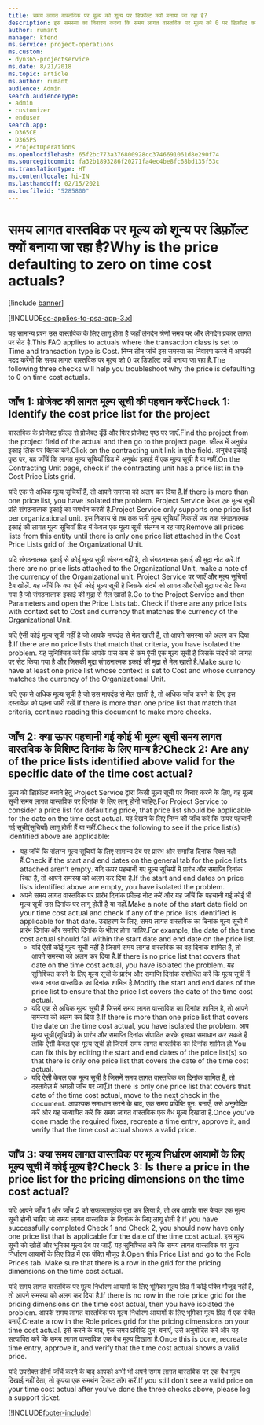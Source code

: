 ```yaml
---
title: समय लागत वास्तविक पर मूल्य को शून्य पर डिफ़ॉल्ट क्यों बनाया जा रहा है?
description: इस समस्या का निवारण करना कि समय लागत वास्तविक पर मूल्य को 0 पर डिफ़ॉल्ट क्यों बनाया जा रहा है.
author: rumant
manager: kfend
ms.service: project-operations
ms.custom:
- dyn365-projectservice
ms.date: 8/21/2018
ms.topic: article
ms.author: rumant
audience: Admin
search.audienceType:
- admin
- customizer
- enduser
search.app:
- D365CE
- D365PS
- ProjectOperations
ms.openlocfilehash: 65f2bc773a376800928cc3746691061d8e290f74
ms.sourcegitcommit: fa32b1893286f20271fa4ec4be8fc68bd135f53c
ms.translationtype: HT
ms.contentlocale: hi-IN
ms.lasthandoff: 02/15/2021
ms.locfileid: "5285800"
---
```

# <a name="why-is-the-price-defaulting-to-zero-on-time-cost-actuals"></a><span data-ttu-id="67659-103">समय लागत वास्तविक पर मूल्य को शून्य पर डिफ़ॉल्ट क्यों बनाया जा रहा है?</span><span class="sxs-lookup"><span data-stu-id="67659-103">Why is the price defaulting to zero on time cost actuals?</span></span>

[!include [banner](../includes/psa-now-project-operations.md)]

[!INCLUDE[cc-applies-to-psa-app-3.x](../includes/cc-applies-to-psa-app-3x.md)]

<span data-ttu-id="67659-104">यह सामान्य प्रश्न उस वास्तविक के लिए लागू होता है जहाँ लेनदेन श्रेणी समय पर और लेनदेन प्रकार लागत पर सेट है.</span><span class="sxs-lookup"><span data-stu-id="67659-104">This FAQ applies to actuals where the transaction class is set to Time and transaction type is Cost.</span></span> <span data-ttu-id="67659-105">निम्न तीन जाँचें इस समस्या का निवारण करने में आपकी मदद करेंगी कि समय लागत वास्तविक पर मूल्य को 0 पर डिफ़ॉल्ट क्यों बनाया जा रहा है.</span><span class="sxs-lookup"><span data-stu-id="67659-105">The following three checks will help you troubleshoot why the price is defaulting to 0 on time cost actuals.</span></span>
 
## <a name="check-1-identify-the-cost-price-list-for-the-project"></a><span data-ttu-id="67659-106">जाँच 1: प्रोजेक्ट की लागत मूल्य सूची की पहचान करें</span><span class="sxs-lookup"><span data-stu-id="67659-106">Check 1: Identify the cost price list for the project</span></span>

<span data-ttu-id="67659-107">वास्तविक के प्रोजेक्ट फ़ील्ड से प्रोजेक्ट ढूँढें और फिर प्रोजेक्ट पृष्ठ पर जाएँ.</span><span class="sxs-lookup"><span data-stu-id="67659-107">Find the project from the project field of the actual and then go to the project page.</span></span> <span data-ttu-id="67659-108">फ़ील्ड में अनुबंध इकाई लिंक पर क्लिक करें.</span><span class="sxs-lookup"><span data-stu-id="67659-108">Click on the contracting unit link in the field.</span></span> <span data-ttu-id="67659-109">अनुबंध इकाई पृष्ठ पर, यह जाँचें कि लागत मूल्य सूचियाँ ग्रिड में अनुबंध इकाई में एक मूल्य सूची है या नहीं.</span><span class="sxs-lookup"><span data-stu-id="67659-109">On the Contracting Unit page, check if the contracting unit has a price list in the Cost Price Lists grid.</span></span>

<span data-ttu-id="67659-110">यदि एक से अधिक मूल्य सूचियाँ हैं, तो आपने समस्या को अलग कर दिया है.</span><span class="sxs-lookup"><span data-stu-id="67659-110">If there is more than one price list, you have isolated the problem.</span></span> <span data-ttu-id="67659-111">Project Service केवल एक मूल्य सूची प्रति संगठनात्मक इकाई का समर्थन करती है.</span><span class="sxs-lookup"><span data-stu-id="67659-111">Project Service only supports one price list per organizational unit.</span></span> <span data-ttu-id="67659-112">इस निकाय से तब तक सभी मूल्य सूचियाँ निकालें जब तक संगठनात्मक इकाई की लागत मूल्य सूचियाँ ग्रिड में केवल एक मूल्य सूची संलग्न न रह जाए.</span><span class="sxs-lookup"><span data-stu-id="67659-112">Remove all prices lists from this entity until there is only one price list attached in the Cost Price Lists grid of the Organizational Unit.</span></span>

<span data-ttu-id="67659-113">यदि संगठनात्मक इकाई से कोई मूल्य सूची संलग्न नहीं है, तो संगठनात्मक इकाई की मुद्रा नोट करें.</span><span class="sxs-lookup"><span data-stu-id="67659-113">If there are no price lists attached to the Organizational Unit, make a note of the currency of the Organizational unit.</span></span> <span data-ttu-id="67659-114">Project Service पर जाएँ और मूल्य सूचियाँ टैब खोलें. यह जाँचें कि क्या ऐसी कोई मूल्य सूची है जिसके संदर्भ को लागत और ऐसी मुद्रा पर सेट किया गया है जो संगठनात्मक इकाई की मुद्रा से मेल खाती है.</span><span class="sxs-lookup"><span data-stu-id="67659-114">Go to the Project Service and then Parameters and open the Price Lists tab. Check if there are any price lists with context set to Cost and currency that matches the currency of the Organizational Unit.</span></span>
 
<span data-ttu-id="67659-115">यदि ऐसी कोई मूल्य सूची नहीं है जो आपके मापदंड से मेल खाती है, तो आपने समस्या को अलग कर दिया है.</span><span class="sxs-lookup"><span data-stu-id="67659-115">If there are no price lists that match that criteria, you have isolated the problem.</span></span> <span data-ttu-id="67659-116">यह सुनिश्चित करें कि आपके पास कम से कम ऐसी एक मूल्य सूची है जिसके संदर्भ को लागत पर सेट किया गया है और जिसकी मुद्रा संगठनात्मक इकाई की मुद्रा से मेल खाती है.</span><span class="sxs-lookup"><span data-stu-id="67659-116">Make sure to have at least one price list whose context is set to Cost and whose currency matches the currency of the Organizational Unit.</span></span>

<span data-ttu-id="67659-117">यदि एक से अधिक मूल्य सूची है जो उस मापदंड से मेल खाती है, तो अधिक जाँच करने के लिए इस दस्तावेज़ को पढ़ना जारी रखें.</span><span class="sxs-lookup"><span data-stu-id="67659-117">If there is more than one price list that match that criteria, continue reading this document to make more checks.</span></span>

## <a name="check-2-are-any-of-the-price-lists-identified-above-valid-for-the-specific-date-of-the-time-cost-actual"></a><span data-ttu-id="67659-118">जाँच 2: क्या ऊपर पहचानी गई कोई भी मूल्य सूची समय लागत वास्तविक के विशिष्ट दिनांक के लिए मान्य है?</span><span class="sxs-lookup"><span data-stu-id="67659-118">Check 2: Are any of the price lists identified above valid for the specific date of the time cost actual?</span></span>

<span data-ttu-id="67659-119">मूल्य को डिफ़ॉल्ट बनाने हेतु Project Service द्वारा किसी मूल्य सूची पर विचार करने के लिए, वह मूल्य सूची समय लागत वास्तविक पर दिनांक के लिए लागू होनी चाहिए.</span><span class="sxs-lookup"><span data-stu-id="67659-119">For Project Service to consider a price list for defaulting price, that price list should be applicable for the date on the time cost actual.</span></span> <span data-ttu-id="67659-120">यह देखने के लिए निम्न की जाँच करें कि ऊपर पहचानी गई सूची(सूचियाँ) लागू होती हैं या नहीं.</span><span class="sxs-lookup"><span data-stu-id="67659-120">Check the following to see if the price list(s) identified above are applicable:</span></span>

- <span data-ttu-id="67659-121">यह जाँचें कि संलग्न मूल्य सूचियों के लिए सामान्य टैब पर प्रारंभ और समाप्ति दिनांक रिक्त नहीं हैं.</span><span class="sxs-lookup"><span data-stu-id="67659-121">Check if the start and end dates on the general tab for the price lists attached aren’t empty.</span></span> <span data-ttu-id="67659-122">यदि ऊपर पहचानी गए मूल्य सूचियों में प्रारंभ और समाप्ति दिनांक रिक्त हैं, तो आपने समस्या को अलग कर दिया है.</span><span class="sxs-lookup"><span data-stu-id="67659-122">If the start and end dates on price lists identified above are empty, you have isolated the problem.</span></span> 
- <span data-ttu-id="67659-123">अपने समय लागत वास्तविक पर प्रारंभ दिनांक फ़ील्ड नोट करें और यह जाँचें कि पहचानी गई कोई भी मूल्य सूची उस दिनांक पर लागू होती है या नहीं.</span><span class="sxs-lookup"><span data-stu-id="67659-123">Make a note of the start date field on your time cost actual and check if any of the price lists identified is applicable for that date.</span></span> <span data-ttu-id="67659-124">उदाहरण के लिए, समय लागत वास्तविक का दिनांक मूल्य सूची में प्रारंभ दिनांक और समाप्ति दिनांक के भीतर होना चाहिए.</span><span class="sxs-lookup"><span data-stu-id="67659-124">For example, the date of the time cost actual should fall within the start date and end date on the price list.</span></span> 
    - <span data-ttu-id="67659-125">यदि ऐसी कोई मूल्य सूची नहीं है जिसमें समय लागत वास्तविक का वह दिनांक शामिल है, तो आपने समस्या को अलग कर दिया है.</span><span class="sxs-lookup"><span data-stu-id="67659-125">If there is no price list that covers that date on the time cost actual, you have isolated the problem.</span></span> <span data-ttu-id="67659-126">यह सुनिश्चित करने के लिए मूल्य सूची के प्रारंभ और समाप्ति दिनांक संशोधित करें कि मूल्य सूची में समय लागत वास्तविक का दिनांक शामिल है.</span><span class="sxs-lookup"><span data-stu-id="67659-126">Modify the start and end dates of the price list to ensure that the price list covers the date of the time cost actual.</span></span> 
    - <span data-ttu-id="67659-127">यदि एक से अधिक मूल्य सूची है जिसमें समय लागत वास्तविक का दिनांक शामिल है, तो आपने समस्या को अलग कर दिया है.</span><span class="sxs-lookup"><span data-stu-id="67659-127">If there is more than one price list that covers the date on the time cost actual, you have isolated the problem.</span></span> <span data-ttu-id="67659-128">आप मूल्य सूची(सूचियों) के प्रारंभ और समाप्ति दिनांक संपादित करके इसका समाधान कर सकते हैं ताकि ऐसी केवल एक मूल्य सूची हो जिसमें समय लागत वास्तविक का दिनांक शामिल हो.</span><span class="sxs-lookup"><span data-stu-id="67659-128">You can fix this by editing the start and end dates of the price list(s) so that there is only one price list that covers the date of the time cost actual.</span></span> 
    - <span data-ttu-id="67659-129">यदि ऐसी केवल एक मूल्य सूची है जिसमें समय लागत वास्तविक का दिनांक शामिल है, तो दस्तावेज़ में अगली जाँच पर जाएँ.</span><span class="sxs-lookup"><span data-stu-id="67659-129">If there is only one price list that covers that date of the time cost actual, move to the next check in the document.</span></span>
<span data-ttu-id="67659-130">आवश्यक समाधान करने के बाद, एक समय प्रविष्टि पुन: बनाएँ, उसे अनुमोदित करें और यह सत्यापित करें कि समय लागत वास्तविक एक वैध मूल्य दिखाता है.</span><span class="sxs-lookup"><span data-stu-id="67659-130">Once you’ve done made the required fixes, recreate a time entry, approve it, and verify that the time cost actual shows a valid price.</span></span>

## <a name="check-3-is-there-a-price-in-the-price-list-for-the-pricing-dimensions-on-the-time-cost-actual"></a><span data-ttu-id="67659-131">जाँच 3: क्या समय लागत वास्तविक पर मूल्य निर्धारण आयामों के लिए मूल्य सूची में कोई मूल्य है?</span><span class="sxs-lookup"><span data-stu-id="67659-131">Check 3: Is there a price in the price list for the pricing dimensions on the time cost actual?</span></span>

<span data-ttu-id="67659-132">यदि आपने जाँच 1 और जाँच 2 को सफलतापूर्वक पूरा कर लिया है, तो अब आपके पास केवल एक मूल्य सूची होनी चाहिए जो समय लागत वास्तविक के दिनांक के लिए लागू होती है.</span><span class="sxs-lookup"><span data-stu-id="67659-132">If you have successfully completed Check 1 and Check 2, you should now have only one price list that is applicable for the date of the time cost actual.</span></span> <span data-ttu-id="67659-133">इस मूल्य सूची को खोलें और भूमिका मू्ल्य टैब पर जाएँ. यह सुनिश्चित करें कि समय लागत वास्तविक पर मूल्य निर्धारण आयामों के लिए ग्रिड में एक पंक्ति मौजूद है.</span><span class="sxs-lookup"><span data-stu-id="67659-133">Open this Price List and go to the Role Prices tab. Make sure that there is a row in the grid for the pricing dimensions on the time cost actual.</span></span>

<span data-ttu-id="67659-134">यदि समय लागत वास्तविक पर मूल्य निर्धारण आयामों के लिए भूमिका मू्ल्य ग्रिड में कोई पंक्ति मौजूद नहीं है, तो आपने समस्या को अलग कर दिया है.</span><span class="sxs-lookup"><span data-stu-id="67659-134">If there is no row in the role price grid for the pricing dimensions on the time cost actual, then you have isolated the problem.</span></span> <span data-ttu-id="67659-135">आपके समय लागत वास्तविक पर मूल्य निर्धारण आयामों के लिए भूमिका मू्ल्य ग्रिड में एक पंक्ति बनाएँ.</span><span class="sxs-lookup"><span data-stu-id="67659-135">Create a row in the Role prices grid for the pricing dimensions on your time cost actual.</span></span> <span data-ttu-id="67659-136">इसे करने के बाद, एक समय प्रविष्टि पुन: बनाएँ, उसे अनुमोदित करें और यह सत्यापित करें कि समय लागत वास्तविक एक वैध मूल्य दिखाता है.</span><span class="sxs-lookup"><span data-stu-id="67659-136">Once this is done, recreate time entry, approve it, and verify that the time cost actual shows a valid price.</span></span>
 
<span data-ttu-id="67659-137">यदि उपरोक्त तीनों जाँचें करने के बाद आपको अभी भी अपने समय लागत वास्तविक पर एक वैध मूल्य दिखाई नहीं देता, तो कृपया एक समर्थन टिकट लॉग करें.</span><span class="sxs-lookup"><span data-stu-id="67659-137">If you still don't see a valid price on your time cost actual after you’ve done the three checks above, please log a support ticket.</span></span>





[!INCLUDE[footer-include](../includes/footer-banner.md)]